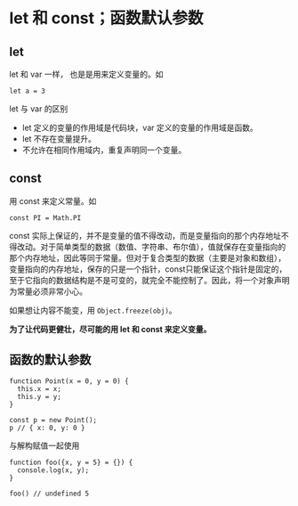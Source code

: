# let 和 const；函数默认参数
## let
let 和 var 一样， 也是是用来定义变量的。如
```
let a = 3
```

let 与 var 的区别
* let 定义的变量的作用域是代码块，var 定义的变量的作用域是函数。 
* let 不存在变量提升。
* 不允许在相同作用域内，重复声明同一个变量。

## const
用 const 来定义常量。如
```
const PI = Math.PI
```

const 实际上保证的，并不是变量的值不得改动，而是变量指向的那个内存地址不得改动。对于简单类型的数据（数值、字符串、布尔值），值就保存在变量指向的那个内存地址，因此等同于常量。但对于复合类型的数据（主要是对象和数组），变量指向的内存地址，保存的只是一个指针，const只能保证这个指针是固定的，至于它指向的数据结构是不是可变的，就完全不能控制了。因此，将一个对象声明为常量必须非常小心。

如果想让内容不能变，用 `Object.freeze(obj)`。

**为了让代码更健壮，尽可能的用 let 和 const 来定义变量。**

## 函数的默认参数
```
function Point(x = 0, y = 0) {
  this.x = x;
  this.y = y;
}

const p = new Point();
p // { x: 0, y: 0 }
```

与解构赋值一起使用
```
function foo({x, y = 5} = {}) {
  console.log(x, y);
}

foo() // undefined 5
```

